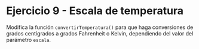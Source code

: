 # Ejercicio 9 - Escala de temperatura

Modifica la función `convertirTemperatura()` para que haga conversiones de grados centígrados a grados Fahrenheit o Kelvin, dependiendo del valor del parámetro `escala`.
